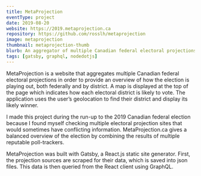 ```yaml
---
title: MetaProjection
eventType: project
date: 2019-08-20
website: https://2019.metaprojection.ca
repository: https://github.com/rosslh/metaprojection
image: metaprojection
thumbnail: metaprojection-thumb
blurb: An aggregator of multiple Canadian federal electoral projections which provides an overview of how the election is playing out, both federally and by district.
tags: [gatsby, graphql, nodedotjs]
---
```


MetaProjection is a website that aggregates multiple Canadian federal electoral projections in order to provide an overview of how the election is playing out, both federally and by district. A map is displayed at the top of the page which indicates how each electoral district is likely to vote. The application uses the user’s geolocation to find their district and display its likely winner.

I made this project during the run-up to the 2019 Canadian federal election because I found myself checking multiple electoral projection sites that would sometimes have conflicting information. MetaProjection.ca gives a balanced overview of the election by combining the results of multiple reputable poll-trackers.

MetaProjection was built with Gatsby, a React.js static site generator. First, the projection sources are scraped for their data, which is saved into json files. This data is then queried from the React client using GraphQL.